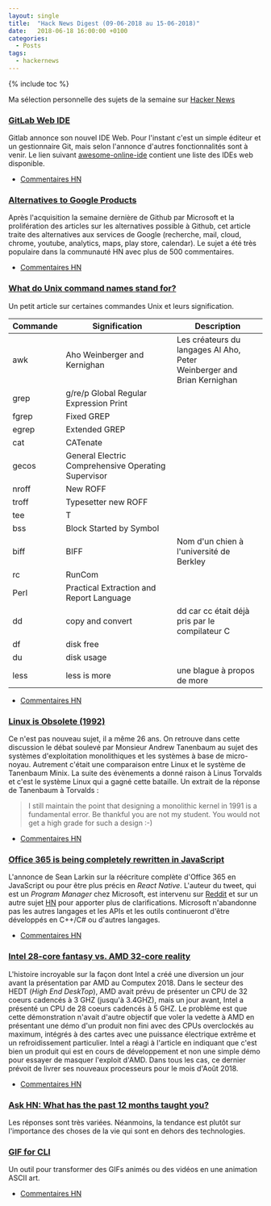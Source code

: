 ```yaml
---
layout: single
title:  "Hack News Digest (09-06-2018 au 15-06-2018)"
date:   2018-06-18 16:00:00 +0100
categories:
  - Posts
tags:
  - hackernews
---
```


{% include toc %}

Ma sélection personnelle des sujets de la semaine sur
[Hacker News](https://news.ycombinator.com/)


### [GitLab Web IDE](https://about.gitlab.com/2018/06/15/introducing-gitlab-s-integrated-development-environment/)
Gitlab annonce son nouvel IDE Web. Pour l'instant c'est un simple éditeur et un gestionnaire Git, mais selon l'annonce d'autres fonctionnalités sont à venir. Le lien suivant [awesome-online-ide](https://github.com/styfle/awesome-online-ide) contient une liste
des IDEs web disponible. 

- [Commentaires HN](https://news.ycombinator.com/item?id=17321921)



### [Alternatives to Google Products](https://restoreprivacy.com/google-alternatives/)

Après l'acquisition la semaine dernière de Github par Microsoft et la prolifération des articles sur les alternatives possible à Github, 
cet article traite des alternatives aux services de Google (recherche, mail, cloud, chrome, youtube, analytics, maps, play store, calendar). Le sujet a été très populaire dans la communauté HN avec plus de 500 commentaires.

- [Commentaires HN](https://news.ycombinator.com/item?id=17280558)

### [What do Unix command names stand for?](http://www.unixguide.net/unix/faq/1.3.shtml)

Un petit article sur certaines commandes Unix et leurs signification.

|  Commande    | Signification | Description |
|--------------|---------------| ------------|
|awk  | Aho Weinberger and Kernighan | Les créateurs du langages Al Aho, Peter <br> Weinberger and Brian Kernighan |         
|grep  | g/re/p Global Regular Expression Print| |
|fgrep  | Fixed GREP | |
|egrep  | Extended GREP | |
|cat  | CATenate| |
|gecos  | General Electric Comprehensive Operating Supervisor | |
|nroff  | New ROFF | |
|troff  | Typesetter new ROFF | |
|tee  | T | |
|bss  | Block Started by Symbol | |
|biff  | BIFF | Nom d'un chien à l'université de Berkley |
|rc | RunCom | |
|Perl | Practical Extraction and Report Language | &nbsp; |
| dd | copy and convert | dd car cc était déjà pris par le compilateur C |
| df | disk free | |
| du | disk usage | |
| less | less is more | une blague à propos de more |

- [Commentaires HN](https://news.ycombinator.com/item?id=17323753)

### [Linux is Obsolete (1992)](https://groups.google.com/forum/#!topic/comp.os.minix/wlhw16QWltI%5B1-25%5D)

Ce n'est pas nouveau sujet, il a même 26 ans. On retrouve dans cette discussion le débat soulevé par Monsieur Andrew Tanenbaum au sujet 
des systèmes d'exploitation monolithiques et les systèmes à base de micro-noyau. Autrement c'était une comparaison entre Linux et le système de Tanenbaum Minix. La suite des évènements a donné raison à Linus Torvalds et c'est le système Linux qui a gagné cette bataille. Un extrait de la réponse de Tanenbaum à Torvalds :

> I still maintain the point that designing a monolithic kernel in 1991 is a fundamental error.  Be thankful you are not my student.  You would not get a high grade for such a design :-)

- [Commentaires HN](https://news.ycombinator.com/item?id=17294907)

### [Office 365 is being completely rewritten in JavaScript](https://twitter.com/thelarkinn/status/1006746626617008128?s=21)

L'annonce de Sean Larkin sur la réécriture complète d'Office 365 en JavaScript ou pour être plus précis en *React Native*. L'auteur du tweet, qui est un *Program Manager* chez Microsoft, est intervenu sur [Reddit](https://www.reddit.com/r/programming/comments/8qqhlz/comment/e0ll1dt/) et sur un autre sujet [HN](https://news.ycombinator.com/item?id=17321985) pour apporter plus de clarifications. Microsoft n'abandonne pas les autres langages et les APIs et les outils continueront d'être développés en C++/C# ou d'autres langages. 

- [Commentaires HN](https://news.ycombinator.com/item?id=17300893)



### [Intel 28-core fantasy vs. AMD 32-core reality](https://www.techspot.com/news/75009-intel-28-core-fantasy-vs-amd-32-core.html)

L'histoire incroyable sur la façon dont Intel a créé une diversion un jour avant la présentation par AMD au Computex 2018. Dans le secteur des HEDT (*High End DeskTop*), AMD avait prévu de présenter un CPU de 32 coeurs cadencés à 3 GHZ (jusqu'à 3.4GHZ), mais un jour
avant, Intel a présenté un CPU de 28 coeurs cadencés à 5 GHZ. Le problème est que cette démonstration n'avait d'autre objectif que voler la vedette à AMD en présentant une démo d'un produit non fini avec des CPUs overclockés au maximum, intégrés à des cartes avec une puissance électrique extrême et un refroidissement particulier. Intel a réagi à l'article en indiquant que c'est bien un produit qui est en cours de développement et non une simple démo pour essayer de masquer l'exploit d'AMD. Dans tous les cas, ce dernier prévoit de livrer ses nouveaux processeurs pour le mois d'Août 2018.

- [Commentaires HN](https://news.ycombinator.com/item?id=17280757)


### [Ask HN: What has the past 12 months taught you?](https://news.ycombinator.com/item?id=17316120)
Les réponses sont très variées. Néanmoins, la tendance est plutôt sur l'importance des choses de la vie qui sont en dehors des technologies.


### [GIF for CLI](https://github.com/google/gif-for-cli)

Un outil pour transformer des GIFs animés ou des vidéos en une animation ASCII art.

- [Commentaires HN](https://news.ycombinator.com/item?id=17313090)

<!--
### []()
- [Commentaires HN]()


Tools for Exploring .NET Internals
http://mattwarren.org/2018/06/15/Tools-for-Exploring-.NET-Internals/
https://news.ycombinator.com/item?id=17323911





State of React Native 2018
https://facebook.github.io/react-native/blog/2018/06/14/state-of-react-native-2018
https://news.ycombinator.com/item?id=17314315



Ask HN: What are the best hacks to fight depression?
https://news.ycombinator.com/item?id=17310846
https://news.ycombinator.com/item?id=17310846





Introducing Multi-Leg Options Strategies
http://blog.robinhood.com/news/2018/6/12/introducing-multi-leg-options-strategies
https://news.ycombinator.com/item?id=17303083


Ask HN: Is there a new habit you cultivated recently that is really paying off?
https://news.ycombinator.com/item?id=17291127
https://news.ycombinator.com/item?id=17291127

Google: Introduction to Machine Learning
https://developers.google.com/machine-learning/crash-course/ml-intro
https://news.ycombinator.com/item?id=17292187

How to become a dramatically better programmer
https://recurse.henrystanley.com/post/better
https://news.ycombinator.com/item?id=17286521

Learning operating system development using Linux kernel and Raspberry Pi
https://github.com/s-matyukevich/raspberry-pi-os
https://news.ycombinator.com/item?id=17282000



Ask HN: Developer Burnout – how to rediscover the passion, or new career?
https://news.ycombinator.com/item?id=17274320
https://news.ycombinator.com/item?id=17274320

Chatbots were the next big thing: what happened?
https://blog.growthbot.org/chatbots-were-the-next-big-thing-what-happened
https://news.ycombinator.com/item?id=17264718
-->

<!-- Additional links -->
<!--
Has Vue passed React yet?
https://hasvuepassedreactyet.surge.sh
https://news.ycombinator.com/item?id=17316267

App Maker, Google’s low-code tool for building business apps, comes out of beta
https://techcrunch.com/2018/06/14/app-maker-googles-low-code-tool-for-building-business-apps-comes-out-of-beta/
https://news.ycombinator.com/item?id=17317425

Ask HN: How do you manage your manager?
https://news.ycombinator.com/item?id=17316578
https://news.ycombinator.com/item?id=17316578

Show HN: World Cup API for 2018
http://worldcup.sfg.io/
https://news.ycombinator.com/item?id=17310483

Id Software
https://github.com/id-Software
https://news.ycombinator.com/item?id=17299209

Type-safe Bitmasks in C++
https://gpfault.net/posts/typesafe-bitmasks.txt.html
https://news.ycombinator.com/item?id=17301016

Ask HN: What's the most productive development environment you've used?
https://news.ycombinator.com/item?id=17274801
https://news.ycombinator.com/item?id=17274801

C++ for C Programmers: part 1
https://ds9a.nl/articles/posts/c++-1/
https://news.ycombinator.com/item?id=17309654

The Quest for a Perfect C++ Interview Question
http://www.acodersjourney.com/2016/06/the-quest-for-a-perfect-c-interview-question/
https://news.ycombinator.com/item?id=11842645

Writing Multithreaded Applications in C++ (the right way) (2015)
http://deathbytape.com/articles/2015/02/03/cpp-threading.html
https://news.ycombinator.com/item?id=17181992

-->
